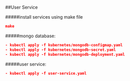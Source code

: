 ##User Service

#####install services using make file

```json
make
```

#####mongo database:

```json
- kubectl apply -f kubernetes/mongodb-configmap.yaml
- kubectl apply -f kubernetes/mongodb-secret.yaml
- kubectl apply -f kubernetes/mongodb-deployment.yaml
```

#####user service:

```json
- kubectl apply -f user-service.yaml
